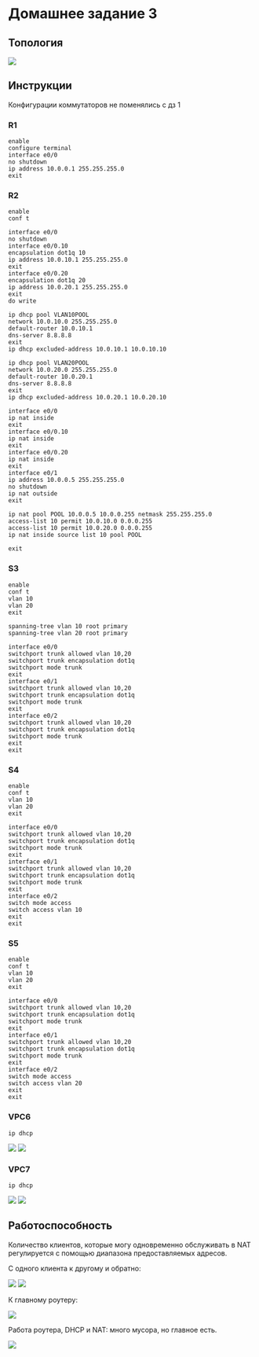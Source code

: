 # Домашнее задание 3
## Топология 
![](src/pic/topology.png)

## Инструкции

Конфигурации коммутаторов не поменялись с дз 1

### R1
```
enable
configure terminal 
interface e0/0
no shutdown
ip address 10.0.0.1 255.255.255.0
exit
```
### R2
```
enable
conf t

interface e0/0
no shutdown
interface e0/0.10
encapsulation dot1q 10   
ip address 10.0.10.1 255.255.255.0
exit
interface e0/0.20
encapsulation dot1q 20   
ip address 10.0.20.1 255.255.255.0
exit
do write

ip dhcp pool VLAN10POOL
network 10.0.10.0 255.255.255.0
default-router 10.0.10.1
dns-server 8.8.8.8
exit
ip dhcp excluded-address 10.0.10.1 10.0.10.10

ip dhcp pool VLAN20POOL
network 10.0.20.0 255.255.255.0
default-router 10.0.20.1
dns-server 8.8.8.8
exit
ip dhcp excluded-address 10.0.20.1 10.0.20.10

interface e0/0
ip nat inside
exit
interface e0/0.10
ip nat inside
exit
interface e0/0.20
ip nat inside
exit
interface e0/1
ip address 10.0.0.5 255.255.255.0
no shutdown
ip nat outside
exit

ip nat pool POOL 10.0.0.5 10.0.0.255 netmask 255.255.255.0
access-list 10 permit 10.0.10.0 0.0.0.255
access-list 10 permit 10.0.20.0 0.0.0.255
ip nat inside source list 10 pool POOL

exit
```

### S3
```
enable
conf t
vlan 10
vlan 20
exit

spanning-tree vlan 10 root primary
spanning-tree vlan 20 root primary

interface e0/0
switchport trunk allowed vlan 10,20
switchport trunk encapsulation dot1q
switchport mode trunk
exit
interface e0/1
switchport trunk allowed vlan 10,20
switchport trunk encapsulation dot1q
switchport mode trunk
exit
interface e0/2
switchport trunk allowed vlan 10,20
switchport trunk encapsulation dot1q
switchport mode trunk
exit
exit
```
### S4
```
enable
conf t
vlan 10
vlan 20
exit

interface e0/0
switchport trunk allowed vlan 10,20
switchport trunk encapsulation dot1q
switchport mode trunk
exit
interface e0/1
switchport trunk allowed vlan 10,20
switchport trunk encapsulation dot1q
switchport mode trunk
exit
interface e0/2
switch mode access
switch access vlan 10
exit
exit
```
### S5
```
enable
conf t
vlan 10
vlan 20
exit

interface e0/0
switchport trunk allowed vlan 10,20
switchport trunk encapsulation dot1q
switchport mode trunk
exit
interface e0/1
switchport trunk allowed vlan 10,20
switchport trunk encapsulation dot1q
switchport mode trunk
exit
interface e0/2
switch mode access
switch access vlan 20
exit
exit
```

### VPC6
```
ip dhcp
```
![](src/pic/v1.png)
![](src/pic/ip1.png)

### VPC7
```
ip dhcp
```
![](src/pic/v2.png)
![](src/pic/ip2.png)

## Работоспособность

Количество клиентов, которые могу одновременно обслуживать в NAT регулируется с помощью диапазона предоставляемых адресов.


С одного клиента к другому и обратно:

![](src/pic/ping1.png)
![](src/pic/ping2.png)

К главному роутеру:

![](src/pic/ping.png)

Работа роутера, DHCP и NAT:
много мусора, но главное есть.

![](src/pic/trans.png)
